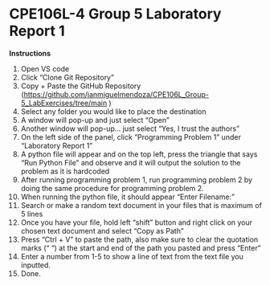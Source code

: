 # CPE106L-4 Group 5 Laboratory Report 1

**Instructions**

1. Open VS code 
2. Click “Clone Git Repository” 
3. Copy + Paste the GitHub Repository (https://github.com/janmiguelmendoza/CPE106L_Group-5_LabExercises/tree/main ) 
4. Select any folder you would like to place the destination 
5. A window will pop-up and just select “Open” 
6. Another window will pop-up... just select “Yes, I trust the authors” 
7. On the left side of the panel, click “Programming Problem 1” under “Laboratory Report 1” 
8. A python file will appear and on the top left, press the triangle that says “Run Python File” and observe and it will output the solution to the problem as it is hardcoded 
9. After running programming problem 1, run programming problem 2 by doing the same procedure for programming problem 2. 
10. When running the python file, it should appear “Enter Filename:” 
11. Search or make a random text document in your files that is maximum of 5 lines 
12. Once you have your file, hold left “shift” button and right click on your chosen text document and select “Copy as Path” 
13. Press “Ctrl + V” to paste the path, also make sure to clear the quotation marks (“ “) at the start and end of the path you pasted and press “Enter” 
14. Enter a number from 1-5 to show a line of text from the text file you inputted. 
15. Done. 
